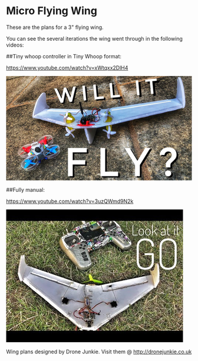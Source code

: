 # Micro Flying Wing

These are the plans for a 3" flying wing.

You can see the several iterations the wing went through in the following videos:

##Tiny whoop controller in Tiny Whoop format:

https://www.youtube.com/watch?v=xWtqxx2DlH4

![Alt text](pictures/wing1.jpg?raw=true "Wing 1")




##Fully manual:

https://www.youtube.com/watch?v=3uzQWmd9N2k

![Alt text](pictures/hqdefault.jpg?raw=true "Wing 2")



Wing plans designed by Drone Junkie.
Visit them @ http://dronejunkie.co.uk
